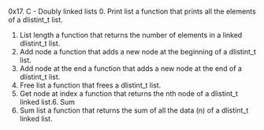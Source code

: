 0x17. C - Doubly linked lists
0. Print list a function that prints all the elements of a dlistint_t list.
1. List length a function that returns the number of elements in a linked dlistint_t list.
2. Add node a function that adds a new node at the beginning of a dlistint_t list.
3. Add node at the end a function that adds a new node at the end of a dlistint_t list.
4. Free list a function that frees a dlistint_t list.
5. Get node at index  a function that returns the nth node of a dlistint_t linked list.6. Sum
6. Sum list a function that returns the sum of all the data (n) of a dlistint_t linked list.
